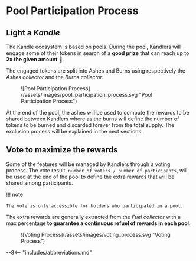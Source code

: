 # Pool Participation Process
## Light a *Kandle*
The Kandle ecosystem is based on pools. During the pool, Kandlers will engage some of their tokens in search of a **good prize** that
can reach up to **2x the given amount** :gift:.

The engaged tokens are split into Ashes and Burns using respectively the *Ashes collector* and the *Burns collector*.

<figure markdown>
![Pool Participation Process](/assets/images/pool_participation_process.svg "Pool Participation Process")
</figure>

At the end of the pool, the ashes will be used to compute the rewards to be shared between Kandlers where as the
burns will define the number of tokens to be burned and discarded forever from the total supply. The exclusion
process will be explained in the next sections.

<!-- ## // TODO: Add link to the exclustion process -->

## Vote to maximize the rewards
Some of the features will be managed by Kandlers through a voting process. 
The vote result, `number of voters / number of participants`, will be used at the end of the pool
to define the extra rewards that will be shared among participants.

!!! note

    The vote is only accessible for holders who participated in a pool.

The extra rewards are generally extracted from the *Fuel collector* with a max percentage **to guarantee a
continuous refuel of rewards in each pool**.


<figure markdown>
![Voting Process](/assets/images/voting_process.svg "Voting Process")
</figure>

--8<-- "includes/abbreviations.md"